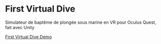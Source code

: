 # First Virtual Dive

Simulateur de baptême de plongée sous marine en VR pour Oculus Quest, fait avec Unity

[First Virtual Dive Demo](https://user-images.githubusercontent.com/56023249/118493714-b0073c00-b721-11eb-8c2b-87a7c5e92309.mp4)

